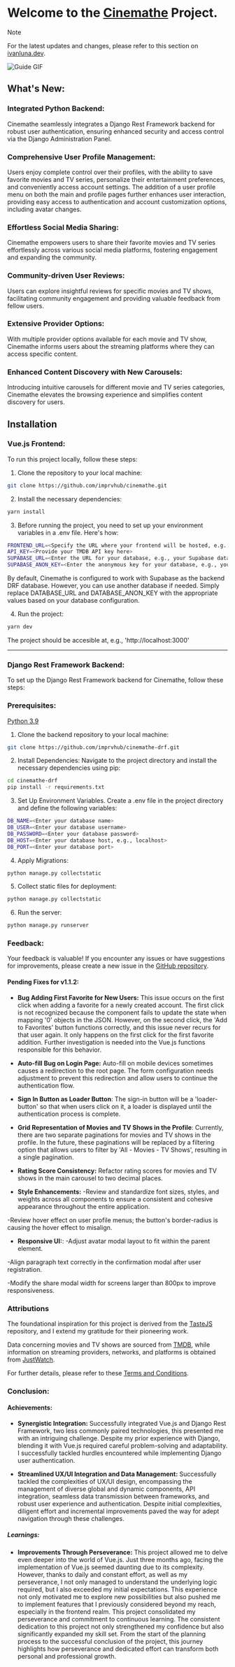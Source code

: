 # Welcome to the [Cinemathe](https://cinemathe.space/) Project.
> [!NOTE]  
> For the latest updates and changes, please refer to this section on <a href="https://ivanluna.dev/projects/post-cinemathe/" target="_blank">ivanluna.dev</a>.


![Guide GIF](./static/previews/cinemathe.png)

## What's New:

### Integrated Python Backend: 

Cinemathe seamlessly integrates a Django Rest Framework backend for robust user authentication, ensuring enhanced security and access control via the Django Administration Panel.

### Comprehensive User Profile Management: 

Users enjoy complete control over their profiles, with the ability to save favorite movies and TV series, personalize their entertainment preferences, and conveniently access account settings. The addition of a user profile menu on both the main and profile pages further enhances user interaction, providing easy access to authentication and account customization options, including avatar changes.

### Effortless Social Media Sharing:

Cinemathe empowers users to share their favorite movies and TV series effortlessly across various social media platforms, fostering engagement and expanding the community.

### Community-driven User Reviews:

Users can explore insightful reviews for specific movies and TV shows, facilitating community engagement and providing valuable feedback from fellow users.

### Extensive Provider Options:

With multiple provider options available for each movie and TV show, Cinemathe informs users about the streaming platforms where they can access specific content.

### Enhanced Content Discovery with New Carousels:

Introducing intuitive carousels for different movie and TV series categories, Cinemathe elevates the browsing experience and simplifies content discovery for users.



## Installation

### Vue.js Frontend:
To run this project locally, follow these steps:

1. Clone the repository to your local machine:
```bash
git clone https://github.com/imprvhub/cinemathe.git
```
2. Install the necessary dependencies:
```bash
yarn install
```
3. Before running the project, you need to set up your environment variables in a .env file. Here's how:
```bash
FRONTEND_URL=<Specify the URL where your frontend will be hosted, e.g., 'https://localhost:3000' or your custom domain.>
API_KEY=<Provide your TMDB API key here>
SUPABASE_URL=<Enter the URL for your database, e.g., your Supabase database URL>
SUPABASE_ANON_KEY=<Enter the anonymous key for your database, e.g., your Supabase anonymous key>    
```
  By default, Cinemathe is configured to work with Supabase as the backend DRF database. However, you can use another database if needed. Simply replace DATABASE_URL and DATABASE_ANON_KEY with the appropriate values based on your database configuration.

4. Run the project:
  ```bash
  yarn dev
  ```
  The project should be accesible at, e.g., 'http://localhost:3000'

<hr>

### Django Rest Framework Backend:
To set up the Django Rest Framework backend for Cinemathe, follow these steps:

### Prerequisites:
[Python 3.9](https://www.python.org/downloads/release/python-390/)

1. Clone the backend repository to your local machine:
```bash
git clone https://github.com/imprvhub/cinemathe-drf.git
```

2. Install Dependencies:
Navigate to the project directory and install the necessary dependencies using pip:
```bash
cd cinemathe-drf
pip install -r requirements.txt
```

3. Set Up Environment Variables.
Create a .env file in the project directory and define the following variables:
```bash
DB_NAME=<Enter your database name>
DB_USER=<Enter your database username>
DB_PASSWORD=<Enter your database password>
DB_HOST=<Enter your database host, e.g., localhost>
DB_PORT=<Enter your database port>
```

4. Apply Migrations:
```bash
python manage.py collectstatic
```

5. Collect static files for deployment:
```bash
python manage.py collectstatic
```

6. Run the server:
```bash
python manage.py runserver
```

### Feedback:
Your feedback is valuable! If you encounter any issues or have suggestions for improvements, please create a new issue in the [GitHub repository](https://github.com/imprvhub/cinemathe/issues/new).

#### Pending Fixes for v1.1.2:
- **Bug Adding First Favorite for New Users:** This issue occurs on the first click when adding a favorite for a newly created account. The first click is not recognized because the component fails to update the state when mapping '0' objects in the JSON. However, on the second click, the 'Add to Favorites' button functions correctly, and this issue never recurs for that user again. It only happens on the first click for the first favorite addition. Further investigation is needed into the Vue.js functions responsible for this behavior.

- **Auto-fill Bug on Login Page:** Auto-fill on mobile devices sometimes causes a redirection to the root page. The form configuration needs adjustment to prevent this redirection and allow users to continue the authentication flow.

- **Sign In Button as Loader Button**: The sign-in button will be a 'loader-button' so that when users click on it, a loader is displayed until the authentication process is complete.

- **Grid Representation of Movies and TV Shows in the Profile**: Currently, there are two separate paginations for movies and TV shows in the profile. In the future, these paginations will be replaced by a filtering option that allows users to filter by 'All - Movies - TV Shows', resulting in a single pagination.

- **Rating Score Consistency:** Refactor rating scores for movies and TV shows in the main carousel to two decimal places.

- **Style Enhancements:** -Review and standardize font sizes, styles, and weights across all components to ensure a consistent and cohesive appearance throughout the entire application.

-Review hover effect on user profile menus; the button's border-radius is causing the hover effect to misalign.

- **Responsive UI:**: -Adjust avatar modal layout to fit within the parent element.

-Align paragraph text correctly in the confirmation modal after user registration.

-Modify the share modal width for screens larger than 800px to improve responsiveness.

### Attributions

The foundational inspiration for this project is derived from the [TasteJS](https://github.com/tastejs/nuxt-movies) repository, and I extend my gratitude for their pioneering work.

Data concerning movies and TV shows are sourced from [TMDB](https://www.themoviedb.org/), while information on streaming providers, networks, and platforms is obtained from [JustWatch](https://www.justwatch.com/).

For further details, please refer to these [Terms and Conditions](https://cinemathe.space/terms/).

### Conclusion:

#### Achievements:
- **Synergistic Integration:** Successfully integrated Vue.js and Django Rest Framework, two less commonly paired technologies, this presented me with an intriguing challenge. Despite my prior experience with Django, blending it with Vue.js required careful problem-solving and adaptability. I successfully tackled hurdles encountered while implementing Django user authentication.

- **Streamlined UX/UI Integration and Data Management:**  Successfully tackled the complexities of UX/UI design, encompassing the management of diverse global and dynamic components, API integration, seamless data transmission between frameworks, and robust user experience and authentication. Despite initial complexities, diligent effort and incremental improvements paved the way for adept navigation through these challenges.

##### Learnings:
- **Improvements Through Perseverance:** This project allowed me to delve even deeper into the world of Vue.js. Just three months ago, facing the implementation of Vue.js seemed daunting due to its complexity. However, thanks to daily and constant effort, as well as my perseverance, I not only managed to understand the underlying logic required, but I also exceeded my initial expectations. This experience not only motivated me to explore new possibilities but also pushed me to implement features that I previously considered beyond my reach, especially in the frontend realm.
This project consolidated my perseverance and commitment to continuous learning. The consistent dedication to this project not only strengthened my confidence but also significantly expanded my skill set. From the start of the planning process to the successful conclusion of the project, this journey highlights how perseverance and dedicated effort can transform both personal and professional growth.
